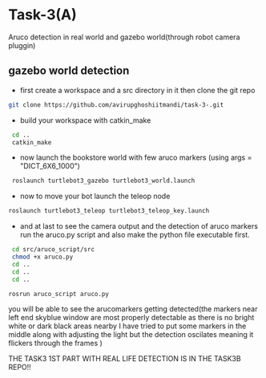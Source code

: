 
# Task-3(A)

Aruco detection in real world and gazebo world(through robot camera pluggin)

gazebo world detection
-
- first create a workspace and a src directory in it then clone the git repo
```bash
git clone https://github.com/avirupghoshiitmandi/task-3-.git
```
- build your workspace with catkin_make
```bash
 cd ..
 catkin_make
 ```
 - now launch the bookstore world with few aruco markers (using args = "DICT_6X6_1000")
 ```bash
  roslaunch turtlebot3_gazebo turtlebot3_world.launch
  ```
  - now to move your bot launch the teleop node
  ```bash
  roslaunch turtlebot3_teleop turtlebot3_teleop_key.launch
  ```
 -  and at last to see the camera output and the detection of aruco markers run the aruco.py script and also make the python file executable first.
 ```bash
  cd src/aruco_script/src
  chmod +x aruco.py
  cd ..
  cd ..
  cd ..
  ```
 ```bash 
 rosrun aruco_script aruco.py
 ```
 you will be able to see the arucomarkers getting detected(the markers near left end skyblue window are most properly detectable as there is no bright white or dark black areas nearby I have tried to put some markers in the middle along with adjusting the light but the detection oscilates meaning it flickers through the frames )

THE TASK3 1ST PART WITH REAL LIFE DETECTION IS IN THE TASK3B REPO!!
